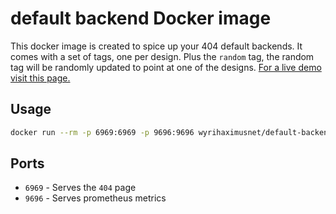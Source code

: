 # default backend Docker image

This docker image is created to spice up your 404 default backends. It comes with a set of tags, one per design. Plus 
the `random` tag, the random tag will be randomly updated to point at one of the designs. [For a live demo visit this page.](https://default-backend.k8s.wyrihaximus.net/)

## Usage

```bash
docker run --rm -p 6969:6969 -p 9696:9696 wyrihaximusnet/default-backend:random
``` 

## Ports

* `6969` - Serves the `404` page
* `9696` - Serves prometheus metrics
